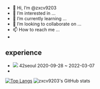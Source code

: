 - 👋 Hi, I’m @zxcv9203
- 👀 I’m interested in ...
- 🌱 I’m currently learning ...
- 💞️ I’m looking to collaborate on ...
- 📫 How to reach me ...
- 
## experience
- [![](https://img.shields.io/badge/cadet-000000.svg?&style=?style=flat-square&logo=42)]() 42seoul 2020-09-28 ~ 2022-03-07
- 
[![Top Langs](https://github-readme-stats.vercel.app/api/top-langs/?username=zxcv9203&layout=compact)](https://github.com/zxcv9203/github-readme-stats)
![zxcv9203's GitHub stats](https://github-readme-stats.vercel.app/api?username=zxcv9203&show_icons=true&theme=gruvbox)
